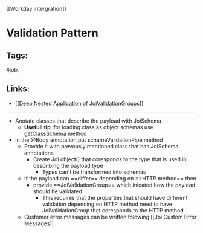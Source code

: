 [[Workday intergration]]

# Validation Pattern

## Tags:
#job,

## Links:
- [[Deep Nested Application of JoiValidationGroups]]

---

- Anotate classes that describe the payload with JoiSchema
	- **Usefull tip**: for loading class as object schemas use getClassSchema method
- in the @Body annotation put schameValidationPipe method
	- Provide it with prevously mentioned class that has JoiSchema annotations
		- Create Joi.object() that coresponds to the type that is used in describing the payload type
			- Types can't be transformed into schemas
	- If the payload can ==differ== depending on ==HTTP method== then
		- provide ==JoiValidationGroup== which inicated how the payload should be validated
			- This requires that the properties that should have different validation depending on HTTP method need to have JoiValidationGroup that coresponds to the HTTP method
	- Customer error messages can be written folowing [[Joi Custom Error Messages]]